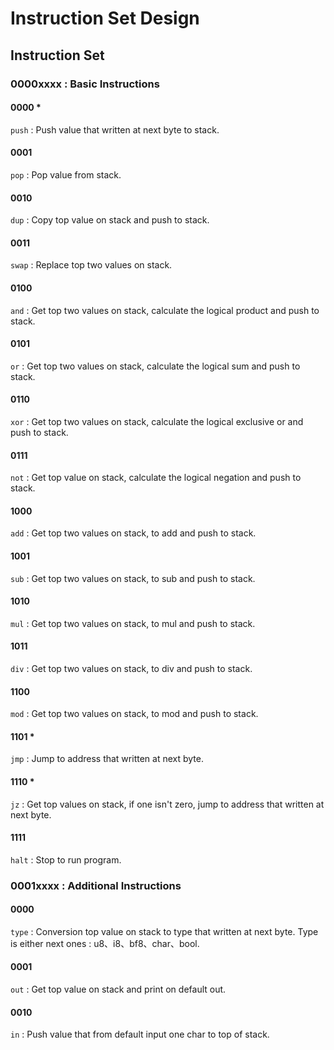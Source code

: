 # Instruction Set Design

## Instruction Set
### 0000xxxx : Basic Instructions
#### 0000 *
`push` : Push value that written at next byte to stack.

#### 0001
`pop` : Pop value from stack. 

#### 0010
`dup` : Copy top value on stack and push to stack.

#### 0011
`swap` : Replace top two values on stack.

#### 0100
`and` : Get top two values on stack, calculate the logical product and push to stack.

#### 0101
`or` : Get top two values on stack, calculate the logical sum and push to stack.

#### 0110
`xor` : Get top two values on stack, calculate the logical exclusive or and push to stack.

#### 0111
`not` : Get top value on stack, calculate the logical negation and push to stack.

#### 1000
`add` : Get top two values on stack, to add and push to stack.

#### 1001
`sub` : Get top two values on stack, to sub and push to stack.

#### 1010
`mul` : Get top two values on stack, to mul and push to stack.

#### 1011
`div` : Get top two values on stack, to div and push to stack.

#### 1100
`mod` : Get top two values on stack, to mod and push to stack.

#### 1101 *
`jmp` : Jump to address that written at next byte.

#### 1110 *
`jz` : Get top values on stack, if one isn't zero, jump to address that written at next byte.

#### 1111
`halt` : Stop to run program.

### 0001xxxx : Additional Instructions
#### 0000
`type` : Conversion top value on stack to type that written at next byte. Type is either next ones : u8、i8、bf8、char、bool.

#### 0001
`out` : Get top value on stack and print on default out.

#### 0010
`in` : Push value that from default input one char to top of stack.
